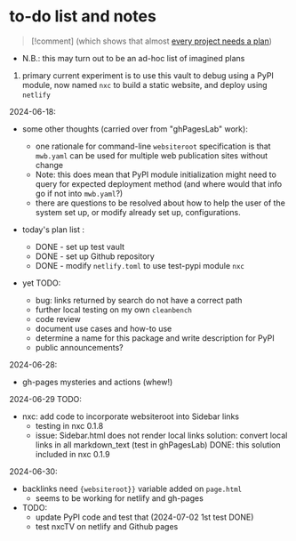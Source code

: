 # to-do list  and notes
>[!comment] (which shows that almost [every project needs a plan](https://wiki.openglobalmind.com/ogm_stewardship/project_plans/template_for_project_(how_to_use)))

- N.B.: this may turn out to be an ad-hoc list of imagined plans  

1. primary current experiment is to use this vault to debug using a PyPI module, now named `nxc` to build a static website, and deploy using `netlify`  

2024-06-18:  
 - some other thoughts (carried over from "ghPagesLab" work):  
	 - one rationale for command-line `websiteroot` specification is that `mwb.yaml` can be used for multiple web publication sites without change  
	 - Note: this does mean that PyPI module initialization might need to query for expected deployment method (and where would that info go if not into `mwb.yaml`?)  
	 - there are questions to be resolved about how to help the user of the system set up, or modify already set up, configurations.  
   
- today's plan list :  
	- DONE - set up test vault  
	- DONE - set up Github repository  
	- DONE - modify `netlify.toml` to use test-pypi module `nxc`  
- yet TODO:  
	- bug: links returned by search do not have a correct path  
	- further local testing on my own `cleanbench`  
	- code review  
	- document  use cases and how-to use  
	- determine a name for this package and write description for PyPI  
	- public announcements?  

2024-06-28:
 - gh-pages mysteries and actions (whew!)  
 

2024-06-29 TODO:  
 - nxc: add code to incorporate websiteroot into Sidebar links  
   - testing in nxc 0.1.8
   - issue: Sidebar.html does not render local links
     solution: convert local links in all markdown_text (test in
     ghPagesLab)
     DONE: this solution included in nxc 0.1.9
	 
2024-06-30:  
 - backlinks need `{websiteroot}}` variable added on `page.html`
   - seems to be working for netlify and gh-pages
 - TODO:  
   - update PyPI code and test that  (2024-07-02 1st test DONE)  
   - test nxcTV on netlify and Github pages  






